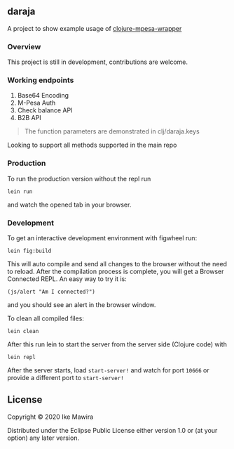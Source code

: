 ## daraja

A project to show example usage of [clojure-mpesa-wrapper](https://github.com/MawiraIke/clojure-mpesa-wrapper)


### Overview
This project is still in development, contributions are welcome.

### Working endpoints 
1. Base64 Encoding
2. M-Pesa Auth
3. Check balance API
4. B2B API

> The function parameters are demonstrated in clj/daraja.keys

Looking to support all methods supported in the main repo

### Production
To run the production version without the repl run
    
    lein run
    
and watch the opened tab in your browser.

### Development

To get an interactive development environment with figwheel run:

    lein fig:build

This will auto compile and send all changes to the browser without the
need to reload. After the compilation process is complete, you will
get a Browser Connected REPL. An easy way to try it is:

    (js/alert "Am I connected?")

and you should see an alert in the browser window.

To clean all compiled files:

	lein clean

After this run lein to start the server from the server side (Clojure code) with

    lein repl
    
After the server starts, load ```start-server!``` and watch for port ```10666``` or provide 
a different port to ```start-server!```
## License

Copyright © 2020 Ike Mawira

Distributed under the Eclipse Public License either version 1.0 or (at your option) any later version.
